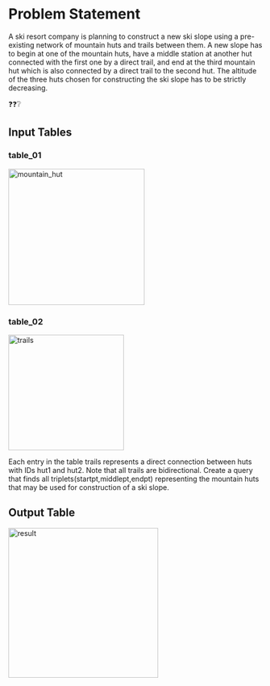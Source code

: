 # Problem Statement
A ski resort company is planning to construct a new ski slope using a pre-existing network of 
mountain huts and trails between them. A new slope has to begin at one of the mountain huts, 
have a middle station at another hut connected with the first one by a direct trail, and end at 
the third mountain hut which is also connected by a direct trail to the second hut. The altitude 
of the three huts chosen for constructing the ski slope has to be strictly decreasing.

❓❓❔

## Input Tables
### table_01

<img width="270" alt="mountain_hut" src="https://github.com/amanullah20/Data_Query_with_SQL/assets/67518111/77d32a12-9126-4427-b164-a13874cfda97">

### table_02

<img width="229" alt="trails" src="https://github.com/amanullah20/Data_Query_with_SQL/assets/67518111/4423f22b-deeb-4b60-82d9-f2826a382307">

Each entry in the table trails represents a direct connection between huts with IDs hut1 and 
hut2. Note that all trails are bidirectional.
Create a query that finds all triplets(startpt,middlept,endpt) representing the mountain huts 
that may be used for construction of a ski slope.

 ## Output Table

 <img width="297" alt="result" src="https://github.com/amanullah20/Data_Query_with_SQL/assets/67518111/24362158-cc97-40c0-ac6d-101456ea70bb">

